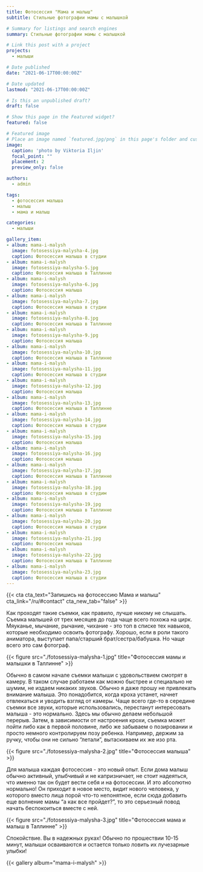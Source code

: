 ```yaml
---
title: Фотосессия "Мама и малыш"
subtitle: Стильные фотографии мамы с малышкой

# Summary for listings and search engines
summary: Стильные фотографии мамы с малышкой

# Link this post with a project
projects: 
  - малыши

# Date published
date: "2021-06-17T00:00:00Z"

# Date updated
lastmod: "2021-06-17T00:00:00Z"

# Is this an unpublished draft?
draft: false

# Show this page in the Featured widget?
featured: false

# Featured image
# Place an image named `featured.jpg/png` in this page's folder and customize its options here.
image:
  caption: 'photo by Viktoria Iljin'
  focal_point: ""
  placement: 2
  preview_only: false

authors:
  - admin

tags:
  - фотосессия малыша
  - малыш
  - мама и малыш

categories:
  - малыши

gallery_item:
- album: mama-i-malysh
  image: fotosessiya-malysha-4.jpg
  caption: Фотосессия малыша в студии 
- album: mama-i-malysh
  image: fotosessiya-malysha-5.jpg
  caption: Фотосессия малыша в Таллинне
- album: mama-i-malysh
  image: fotosessiya-malysha-6.jpg
  caption: Фотосессия малыша 
- album: mama-i-malysh
  image: fotosessiya-malysha-7.jpg
  caption: Фотосессия малыша в студии
- album: mama-i-malysh
  image: fotosessiya-malysha-8.jpg
  caption: Фотосессия малыша в Таллинне
- album: mama-i-malysh
  image: fotosessiya-malysha-9.jpg
  caption: Фотосессия малыша
- album: mama-i-malysh
  image: fotosessiya-malysha-10.jpg
  caption: Фотосессия малыша в Таллинне
- album: mama-i-malysh
  image: fotosessiya-malysha-11.jpg
  caption: Фотосессия малыша в студии
- album: mama-i-malysh
  image: fotosessiya-malysha-12.jpg
  caption: Фотосессия малыша 
- album: mama-i-malysh
  image: fotosessiya-malysha-13.jpg
  caption: Фотосессия малыша в Таллинне
- album: mama-i-malysh
  image: fotosessiya-malysha-14.jpg
  caption: Фотосессия малыша в студии
- album: mama-i-malysh
  image: fotosessiya-malysha-15.jpg
  caption: Фотосессия малыша 
- album: mama-i-malysh
  image: fotosessiya-malysha-16.jpg
  caption: Фотосессия малыша
- album: mama-i-malysh
  image: fotosessiya-malysha-17.jpg
  caption: Фотосессия малыша в Таллинне
- album: mama-i-malysh
  image: fotosessiya-malysha-18.jpg
  caption: Фотосессия малыша в студим
- album: mama-i-malysh
  image: fotosessiya-malysha-19.jpg
  caption: Фотосессия малыша в Таллинне
- album: mama-i-malysh
  image: fotosessiya-malysha-20.jpg
  caption: Фотосессия малыша в студии
- album: mama-i-malysh
  image: fotosessiya-malysha-21.jpg
  caption: Фотосессия малыша
- album: mama-i-malysh
  image: fotosessiya-malysha-22.jpg
  caption: Фотосессия малыша в Таллинне
- album: mama-i-malysh
  image: fotosessiya-malysha-23.jpg
  caption: Фотосессия малыша в студии
---
```

{{< cta cta_text="Запишись на фотосессию Мама и малыш" cta_link="/ru/#contact" cta_new_tab="false" >}}

Как проходят такие съемки, как правило, лучше никому не слышать. Съемка малышей от трех месяцев до года чаще всего похожа на цирк. Мяуканье, мычание, рычание, чихание - это топ в списке тех навыков, которые необходимо освоить фотографу. Хорошо, если в роли такого аниматора, выступает папа/старший брат/сестра/бабушка. Но чаще всего это сам фотограф. 

{{< figure src="./fotosessiya-malysha-1.jpg" title="Фотосессия мамы и малышки в Таллинне" >}}

Обычно в самом начале съемки малыши с удовольствием смотрят в камеру. В таком случае работаем как можно быстрее и специально не шумим, не издаем никаких звуков. Обычно я даже прошу не привлекать внимание малыша. Это понадобится, когда кроха устанет, начнет отвлекаться и уводить взгляд от камеры.
Чаще всего где-то в середине съемки все звуки, которые использовались, перестанут интересовать малыша - это нормально. Здесь мы обычно делаем небольшой перерыв. 
Затем, в зависимости от настроения крохи, съемка может пойти либо как в первой половине, либо же забываем о позировании и просто немного контролируем позу ребенка. Например, держим за ручку, чтобы они не сильно “летали”, вытаскиваем их же изо рта.

{{< figure src="./fotosessiya-malysha-2.jpg" title="Фотосессия малыша" >}}

Для малыша каждая фотосессия - это новый опыт. Если дома малыш обычно активный, улыбчивый и не капризничает, не стоит надеяться, что именно так он будет вести себя и на фотосессии. И это абсолютно нормально! Он приходит в новое место, видит нового человека, у которого вместо лица порой что-то непонятное, если сюда добавить еще волнение мамы “а как все пройдет?”, то это серьезный повод начать беспокоиться вместе с ней.

{{< figure src="./fotosessiya-malysha-3.jpg" title="Фотосессия мама и малыш в Таллинне" >}}

Спокойствие. Вы в надежных руках! Обычно по прошествии 10-15 минут, малыши осваиваются и остается только ловить их лучезарные улыбки! 

{{< gallery album="mama-i-malysh" >}}